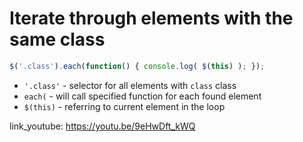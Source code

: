 # Iterate through elements with the same class

```javascript
$('.class').each(function() { console.log( $(this) ); });
```

- `'.class'` - selector for all elements with ```class``` class
- `each(` - will call specified function for each found element
- `$(this)` - referring to current element in the loop


link_youtube: https://youtu.be/9eHwDft_kWQ
